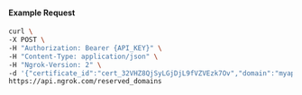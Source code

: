 <!-- Code generated for API Clients. DO NOT EDIT. -->

#### Example Request

```bash
curl \
-X POST \
-H "Authorization: Bearer {API_KEY}" \
-H "Content-Type: application/json" \
-H "Ngrok-Version: 2" \
-d '{"certificate_id":"cert_32VHZ8QjSyLGjDjL9fVZVEzk7Ov","domain":"myapp.mydomain.com","region":"us"}' \
https://api.ngrok.com/reserved_domains
```
